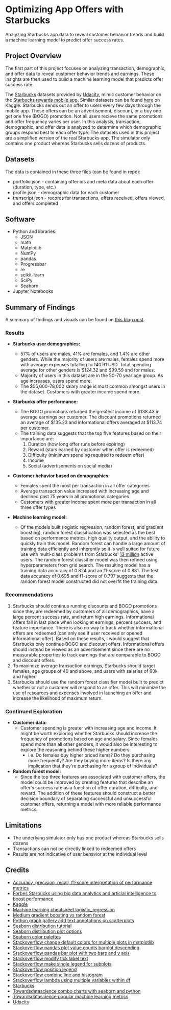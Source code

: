 # Optimizing App Offers with Starbucks
Analyzing Starbucks app data to reveal customer behavior trends and build a machine learning model to predict offer success rates.

## Project Overview

The first part of this project focuses on analyzing transaction, demographic, and offer data to reveal customer behavior trends and earnings. These insights are then used to build a machine learning model that predicts offer success rate.

The [Starbucks](https://www.starbucks.com/) datasets provided by [Udacity](https://www.udacity.com/course/data-scientist-nanodegree--nd025?utm_source=gsem_brand&utm_medium=ads_n&utm_campaign=2045115106_c&utm_term=77922608608&utm_keyword=udacity%20data%20science%20nanodegree_e&gclid=EAIaIQobChMI_cjDz7q06wIVw9SzCh20og-pEAAYAiAAEgKG3vD_BwE), mimic customer behavior on the [Starbucks rewards mobile app](https://www.starbucks.com/coffeehouse/mobile-apps). Similar datasets can be found [here](https://www.kaggle.com/blacktile/starbucks-app-customer-reward-program-data) on Kaggle. Starbucks sends out an offer to users every few days through the mobile app. These offers can be an advertisement, discount, or a buy one get one free (BOGO) promotion. Not all users recieve the same promotions and offer frequency varies per user. In this analysis, transaction, demographic, and offer data is analyzed to determine which demographic groups respond best to each offer type. The datasets used in this project are a simplified version of the real Starbucks app. The simulator only contains one product whereas Starbucks sells dozens of products.

## Datasets
The data is contained in these three files (can be found in repo):
* portfolio.json - containing offer ids and meta data about each offer (duration, type, etc.)
* profile.json - demographic data for each customer
* transcript.json - records for transactions, offers received, offers viewed, and offers completed

## Software
* Python and libraries:
  * JSON
  * math
  * Matplotlib
  * NumPy
  * pandas
  * Progressbar
  * re
  * scikit-learn
  * SciPy
  * Seaborn
* Jupyter Notebooks

## Summary of Findings

A summary of findings and visuals can be found on [this blog post](https://towardsdatascience.com/optimizing-starbucks-app-offers-e9f10689972).

### Results
  * **Starbucks user demographics:**
    * 57% of users are males, 41% are females, and 1.4% are other genders. While the majority of users are males, females spend more with average expenses totalling to 140.91 USD. Total spending average for other genders is $124.32 and $99.59 and for males.   
    * Majority of users in this dataset are in the 50-70 year age group. As age increases, users spend more.
    * The $55,000-78,000 salary range is most common amongst users in the dataset. Customers with greater income spend more.

  * **Starbucks offer performance:**
    * The BOGO promotions returned the greatest income of $138.43 in average earnings per customer. The discount promotions returned an average of $135.23 and informational offers averaged at $113.74 per customer.
    * The training data suggests that the top five features based on their importance are:
      1. Duration (how long offer runs before expiring)
      2. Reward (stars earned by customer when offer is redeemed)
      3. Difficulty (minimum spending required to redeem offer)
      4. Income
      5. Social (advertisements on social media)

  * **Customer behavior based on demographics:**
    * Females spent the most per transaction in all offer categories
    * Average transaction value increased with increasing age and declined past 75 years in all promotional categories
    * Customers with greater income spent more per transaction in all three offer types

  * **Machine learning model:**
    * Of the models built (logistic regression, random forest, and gradient boosting), random forest classification was selected as the best based on performance metrics, high quality output, and the ability to quickly train this model. Random forest can handle a large amount of training data efficiently and inherently so it is well suited for future use with multi-class problems from Starbucks' [13 million](https://www.forbes.com/sites/bernardmarr/2018/05/28/starbucks-using-big-data-analytics-and-artificial-intelligence-to-boost-performance/#266d9d8a65cd) active users. The random forest classifier model was then refined using hyperparameters from grid search. The resulting model has a training data accuracy of 0.824 and an f1-score of 0.881. The test data accuracy of 0.695 and f1-score of 0.797 suggests that the random forest model constructed did not overfit the training data.

### Recommendations
  1. Starbucks should continue running discounts and BOGO promotions since they are redeemed by customers of all demographics, have a large percent success rate, and return high earnings. Informational offers fall in last place when looking at earnings, percent success, and feature importance. There is also no way to track whether informational offers are redeemed (can only see if user received or opened informational offer). Based on these results, I would suggest that Starbucks only continue BOGO and discount offers. Informational offers should instead be viewed as an advertisement since there are no measurable properties to track earnings that are comparable to BOGO and discount offers.
  2. To maximize average transaction earnings, Starbucks should target females, age groups of 40 and above, and users with salaries of 60k and higher.
  3. Starbucks should use the random forest classifier model built to predict whether or not a customer will respond to an offer. This will minimize the use of resources and expenses involved in launching an offer and increase the likelihood of maximum return.

### Continued Exploration
  * **Customer data:**
      * Customer spending is greater with increasing age and income. It might be worth exploring whether Starbucks should increase the frequency of promotions based on age and salary. Since females spend more than all other genders, it would also be interesting to explore the reasoning behind these higher numbers.
          * i.e. Do females buy higher priced items? Do they purchasing more frequently? Are they buying more items? Is there any implication that they're purchasing for a group of individuals?
  * **Random forest model:**
      * Since the top three features are associated with customer offers, the model could be improved by creating features that describe an offer's success rate as a function of offer duration, difficulty, and reward. The addition of these features should construct a better decision boundary of separating successful and unsuccessful customer offers, returning a model with more reliable performance metrics.

## Limitations
* The underlying simulator only has one product whereas Starbucks sells dozens
* Transactions can not be directly linked to redeemed offers
* Results are not indicative of user behavior at the individual level


## Credits
* [Accuracy, precision, recall, f1-score interpretation of performance metrics](https://blog.exsilio.com/all/accuracy-precision-recall-f1-score-interpretation-of-performance-measures/_)
* [Forbes Starbucks using big data analytics and articial intelligence to boost performance](https://www.forbes.com/sites/bernardmarr/2018/05/28/starbucks-using-big-data-analytics-and-artificial-intelligence-to-boost-performance/#266d9d8a65cd)
* [Kaggle](https://www.kaggle.com/blacktile/starbucks-app-customer-reward-program-data)
* [Machine learning cheatsheet logistic_regression](https://ml-cheatsheet.readthedocs.io/en/latest/logistic_regression.html)
* [Medium gradient boosting vs random forest](https://medium.com/@aravanshad/gradient-boosting-versus-random-forest-cfa3fa8f0d80)
* [Python graph gallery add text annotations on scatterplots](https://python-graph-gallery.com/46-add-text-annotation-on-scatterplot/)
* [Seaborn distribution tutorial](https://seaborn.pydata.org/tutorial/distributions.html)
* [Seaborn distribution plot options](https://seaborn.pydata.org/examples/distplot_options.html)
* [Seaborn color palettes](https://python-graph-gallery.com/100-calling-a-color-with-seaborn/)
* [Stackoverflow change default colors for multiple plots in matplotlib](https://stackoverflow.com/questions/46768859/how-to-change-the-default-colors-for-multiple-plots-in-matplotlib)
* [Stackoverflow pandas plot value counts barplot descending](https://stackoverflow.com/questions/49059956/pandas-plot-value-counts-barplot-in-descending-manner)
* [Stackoverflow pandas bar plot with two bars and y axis](https://stackoverflow.com/questions/24183101/pandas-bar-plot-with-two-bars-and-two-y-axis)
* [Stackoverflow modify tick label text](https://stackoverflow.com/questions/11244514/modify-tick-label-text)
* [Stackoverflow make single legend for subplots](https://stackoverflow.com/questions/9834452/how-do-i-make-a-single-legend-for-many-subplots-with-matplotlib)
* [Stackoverflow position legend](https://stackoverflow.com/questions/4700614/how-to-put-the-legend-out-of-the-plot)
* [Stackoverflow combine line and histogram](https://stackoverflow.com/questions/48749972/combine-line-and-histogram-in-matplotlib?noredirect=1&lq=1)
* [Stackoverflow lambda using multiple variables within df](https://stackoverflow.com/questions/41433983/python-pandas-lambda-using-multiple-variables-lambda-within-dataframe)
* [Starbucks](https://www.starbucks.com/coffeehouse/mobile-apps)
* [Towardsdatascience combo charts with seaborn and python](https://towardsdatascience.com/combo-charts-with-seaborn-and-python-2bc911a08950)
* [Towardsdatascience popular machine learning metrics](https://towardsdatascience.com/20-popular-machine-learning-metrics-part-1-classification-regression-evaluation-metrics-1ca3e282a2ce)
* [Udacity](https://www.udacity.com/course/data-scientist-nanodegree)
